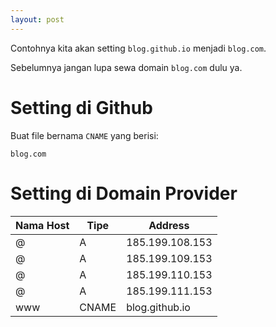 ```yaml
---
layout: post
---
```


Contohnya kita akan setting `blog.github.io` menjadi `blog.com`.

Sebelumnya jangan lupa sewa domain `blog.com` dulu ya.

# Setting di Github

Buat file bernama `CNAME` yang berisi:

```
blog.com
```

# Setting di Domain Provider

| Nama Host | Tipe | Address |
|-|-|-|
| @ | A | 185.199.108.153 |
| @ | A | 185.199.109.153 |
| @ | A | 185.199.110.153 |
| @ | A | 185.199.111.153 |
| www | CNAME | blog.github.io |